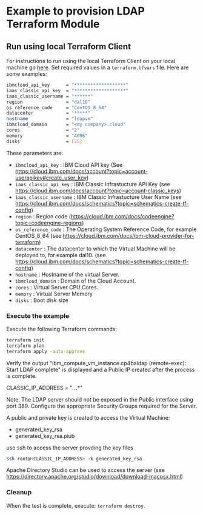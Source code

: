 
# Example to provision LDAP Terraform Module

## Run using local Terraform Client

For instructions to run using the local Terraform Client on your local machine go [here](../Using_Terraform.md).
Set required values in a `terraform.tfvars` file.  Here are some examples:

```bash
ibmcloud_api_key      = "*******************"
iaas_classic_api_key  = "*******************"
iaas_classic_username = "******"
region                = "dal10"
os_reference_code     = "CentOS_8_64"
datacenter            = "*****"
hostname              = "ldapvm"
ibmcloud_domain       = "<my company>.cloud" 
cores                 = "2"
memory                = "4096"
disks                 = [25]
```

These parameters are:

- `ibmcloud_api_key`        : IBM Cloud API key (See https://cloud.ibm.com/docs/account?topic=account-userapikey#create_user_key)
- `iaas_classic_api_key`    : IBM Classic Infrastucture API Key (see https://cloud.ibm.com/docs/account?topic=account-classic_keys)
- `iaas_classic_username`   : IBM Classic Infrastucture User Name (see https://cloud.ibm.com/docs/schematics?topic=schematics-create-tf-config)
- `region`                  : Region code (https://cloud.ibm.com/docs/codeengine?topic=codeengine-regions)
- `os_reference_code`       : The Operating System Reference Code, for example CentOS_8_64 (see https://cloud.ibm.com/docs/ibm-cloud-provider-for-terraform)
- `datacenter`              : The datacenter to which the Virtual Machine will be deployed to, for example dal10. (see https://cloud.ibm.com/docs/schematics?topic=schematics-create-tf-config)
- `hostname`                : Hostname of the virtual Server.
- `ibmcloud_domain`         : Domain of the Cloud Account.
- `cores`                   : Virtual Server CPU Cores.
- `memory`                  : Virtual Server Memory
- `disks`                   : Boot disk size

### Execute the example

Execute the following Terraform commands:

```bash
terraform init
terraform plan
terraform apply -auto-approve
```

Verify the output "ibm_compute_vm_instance.cp4baldap (remote-exec): Start LDAP complete" is displayed and a Public IP created after the process is complete.

CLASSIC_IP_ADDRESS = "***.**.***.***"

Note: The LDAP server should not be exposed in the Public interface using port 389. Configure the appropriate Security Groups required for the Server.

A public and private key is created to access the Virtual Machine:

- generated_key_rsa
- generated_key_rsa.piub

use ssh to access the server provding the key files

```bash
ssh root@<CLASSIC_IP_ADDRESS> -k generated_key_rsa
```

Apache Directory Studio can be used to access the server (see https://directory.apache.org/studio/download/download-macosx.html)

### Cleanup

When the test is complete, execute: `terraform destroy`.


